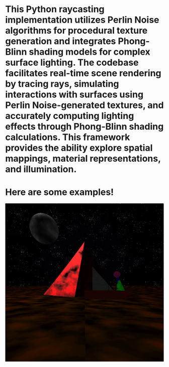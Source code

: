 <div>
<h1>This Python raycasting implementation utilizes Perlin Noise algorithms for procedural texture generation and integrates Phong-Blinn shading models for complex surface lighting. 
  The codebase facilitates real-time scene rendering by tracing rays, simulating interactions with surfaces using Perlin Noise-generated textures, and accurately computing lighting effects through Phong-Blinn shading calculations. 
  This framework provides the ability explore spatial mappings, material representations, and illumination.</h1>
</div>
<div>
  <h1>Here are some examples!</h1>
  <img src="images/pyramid.png" alt="A Sea of Sand with a Sailer"> 
</div>

